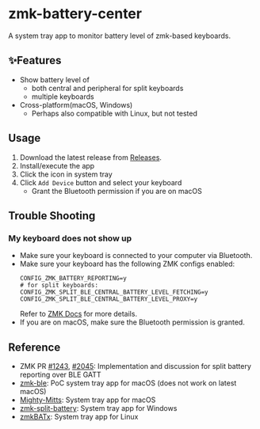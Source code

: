 # zmk-battery-center

A system tray app to monitor battery level of zmk-based keyboards.

## ✨Features
- Show battery level of
  - both central and peripheral for split keyboards
  - multiple keyboards
- Cross-platform(macOS, Windows)
  - Perhaps also compatible with Linux, but not tested

## Usage

1. Download the latest release from [Releases](https://github.com/kot149/zmk-battery-center/releases).
2. Install/execute the app
3. Click the icon in system tray
4. Click `Add Device` button and select your keyboard
   - Grant the Bluetooth permission if you are on macOS

## Trouble Shooting

### My keyboard does not show up

- Make sure your keyboard is connected to your computer via Bluetooth.
- Make sure your keyboard has the following ZMK configs enabled:
  ```kconfig
  CONFIG_ZMK_BATTERY_REPORTING=y
  # for split keyboards:
  CONFIG_ZMK_SPLIT_BLE_CENTRAL_BATTERY_LEVEL_FETCHING=y
  CONFIG_ZMK_SPLIT_BLE_CENTRAL_BATTERY_LEVEL_PROXY=y
  ```
  Refer to [ZMK Docs](https://zmk.dev/docs/config/battery) for more details.
- If you are on macOS, make sure the Bluetooth permission is granted.

## Reference
- ZMK PR [#1243](https://github.com/zmkfirmware/zmk/pull/1243), [#2045](https://github.com/zmkfirmware/zmk/pull/2045): Implementation and discussion for split battery reporting over BLE GATT
- [zmk-ble](https://github.com/Katona/zmk-ble): PoC system tray app for macOS (does not work on latest macOS)
- [Mighty-Mitts](https://github.com/codyd51/Mighty-Mitts): System tray app for macOS
- [zmk-split-battery](https://github.com/Maksim-Isakau/zmk-split-battery): System tray app for Windows
- [zmkBATx](https://github.com/mh4x0f/zmkBATx): System tray app for Linux

